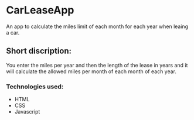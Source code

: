# CarLeaseApp
An app to calculate the miles limit of each month for each year when leaing a car.

## Short discription:
You enter the miles per year and then the length of the lease in years and it will calculate the allowed miles per month of each month of each year.

### Technologies used:
* HTML
* CSS
* Javascript
